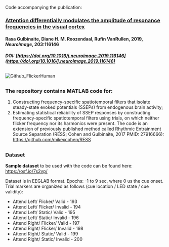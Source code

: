Code accompanying the publication: 
### [Attention differentially modulates the amplitude of resonance frequencies in the visual cortex](https://www.sciencedirect.com/science/article/abs/pii/S1053811919307372)
#### Rasa Gulbinaite, Diane H. M. Roozendaal, Rufin VanRullen, 2019, _NeuroImage_, 203:116146
##### DOI: [https://doi.org/10.1016/j.neuroimage.2019.116146](https://doi.org/10.1016/j.neuroimage.2019.116146)
##
![Github_FlickerHuman](https://github.com/user-attachments/assets/51c3a0e1-ca14-47d7-9e71-1b5827a054be)
##
### The repository contains MATLAB code for:
1. Constructing frequency-specific spatiotemporal filters that isolate steady-state evoked potentials (SSEPs) from endogenous brain activity;
2. Estimating statistical reliability of SSEP responses by constructing frequency-specific spatiotemporal filters using trials, on which neither flicker frequency nor its harmonics were present.
The code is an extension of previously published method called Rhythmic Entrainment Source Separation (RESS; Cohen and Gulbinaite, 2017 PMID: 27916666): https://github.com/mikexcohen/RESS 

##
### Dataset 
**Sample dataset** to be used with the code can be found here: https://osf.io/7s2vp/

   Dataset is in EEGLAB format. Epochs: -1 to 9 sec, where 0 us the cue onset.
   Trial markers are organized as follows (cue location / LED state / cue validity):
   * Attend Left/ Flicker/ Valid - 193
   * Attend Left/ Flicker/ Invalid - 194
   * Attend Left/ Static/ Valid - 195
   * Attend Left/ Static/ Invalid - 196
   * Attend Right/ Flicker/ Valid - 197
   * Attend Right/ Flicker/ Invalid - 198
   * Attend Right/ Static/ Valid - 199
   * Attend Right/ Static/ Invalid - 200


